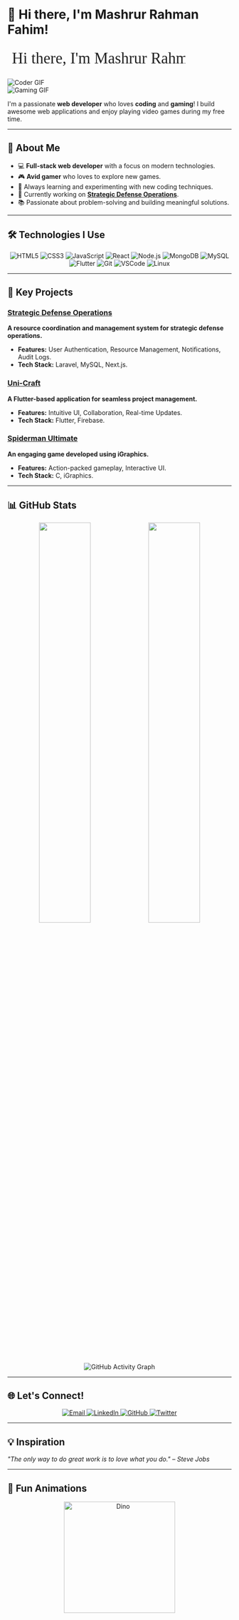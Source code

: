# 👋 Hi there, I'm Mashrur Rahman Fahim!  
<svg xmlns="http://www.w3.org/2000/svg" width="400" height="60">
  <text x="10" y="40" font-family="Verdana" font-size="35" fill="black">
    <tspan>Hi there, I'm Mashrur Rahman Fahim!</tspan>
    <animate attributeName="opacity" values="1;0;1" dur="0.7s" keyTimes="0;0.5;1" repeatCount="indefinite"/>
  </text>
</svg>

![Coder GIF](https://cdn.dribbble.com/users/1162077/screenshots/3848914/programmer.gif)  
![Gaming GIF](https://media.giphy.com/media/26tn33aiTi1jkl6H6/giphy.gif)  

I'm a passionate **web developer** who loves **coding** and **gaming**! I build awesome web applications and enjoy playing video games during my free time.  

---

## 🚀 About Me  

- 💻 **Full-stack web developer** with a focus on modern technologies.  
- 🎮 **Avid gamer** who loves to explore new games.  
- 🌱 Always learning and experimenting with new coding techniques.  
- 🔭 Currently working on **[Strategic Defense Operations](https://github.com/mashrur-rahman-fahim/StrategicDefenseOps)**.  
- 📚 Passionate about problem-solving and building meaningful solutions.  

---

## 🛠️ Technologies I Use  

<p align="center">
  <img alt="HTML5" src="https://img.shields.io/badge/HTML5-%23E34F26.svg?style=for-the-badge&logo=html5&logoColor=white" />
  <img alt="CSS3" src="https://img.shields.io/badge/CSS3-%231572B6.svg?style=for-the-badge&logo=css3&logoColor=white" />
  <img alt="JavaScript" src="https://img.shields.io/badge/JavaScript-%23F7DF1E.svg?style=for-the-badge&logo=javascript&logoColor=black" />
  <img alt="React" src="https://img.shields.io/badge/React-%2361DAFB.svg?style=for-the-badge&logo=react&logoColor=black" />
  <img alt="Node.js" src="https://img.shields.io/badge/Node.js-%23339933.svg?style=for-the-badge&logo=nodedotjs&logoColor=white" />
  <img alt="MongoDB" src="https://img.shields.io/badge/MongoDB-%2347A248.svg?style=for-the-badge&logo=mongodb&logoColor=white" />
  <img alt="MySQL" src="https://img.shields.io/badge/MySQL-%234479A1.svg?style=for-the-badge&logo=mysql&logoColor=white" />
  <img alt="Flutter" src="https://img.shields.io/badge/Flutter-%2302569B.svg?style=for-the-badge&logo=flutter&logoColor=white" />
  <img alt="Git" src="https://img.shields.io/badge/Git-%23F05033.svg?style=for-the-badge&logo=git&logoColor=white" />
  <img alt="VSCode" src="https://img.shields.io/badge/VS%20Code-%23007ACC.svg?style=for-the-badge&logo=visual-studio-code&logoColor=white" />
  <img alt="Linux" src="https://img.shields.io/badge/Linux-%23FCC624.svg?style=for-the-badge&logo=linux&logoColor=black" />
</p>

---

## 🌟 Key Projects  

### [Strategic Defense Operations](https://github.com/mashrur-rahman-fahim/StrategicDefenseOps)  
**A resource coordination and management system for strategic defense operations.**  
- **Features:** User Authentication, Resource Management, Notifications, Audit Logs.  
- **Tech Stack:** Laravel, MySQL, Next.js.  

### [Uni-Craft](https://github.com/mashrur-rahman-fahim/Uni-Craft)  
**A Flutter-based application for seamless project management.**  
- **Features:** Intuitive UI, Collaboration, Real-time Updates.  
- **Tech Stack:** Flutter, Firebase.  

### [Spiderman Ultimate](https://github.com/mashrur-rahman-fahim/Spiderman-Ultimate)  
**An engaging game developed using iGraphics.**  
- **Features:** Action-packed gameplay, Interactive UI.  
- **Tech Stack:** C, iGraphics.  

---

## 📊 GitHub Stats  

<p align="center">
  <img width="48%" src="https://github-readme-stats.vercel.app/api?username=mashrur-rahman-fahim&show_icons=true&theme=radical" />
  <img width="48%" src="https://github-readme-streak-stats.herokuapp.com/?user=mashrur-rahman-fahim&theme=radical" />
</p>

<p align="center">
  <img src="https://github-readme-activity-graph.vercel.app/graph?username=mashrur-rahman-fahim&theme=react-dark" alt="GitHub Activity Graph" />
</p>  

---

## 🌐 Let's Connect!  

<p align="center">
  <a href="mailto:mashrur.rahman.fahim@gmail.com">
    <img src="https://img.shields.io/badge/Email-D14836?style=for-the-badge&logo=gmail&logoColor=white" alt="Email">
  </a>
  <a href="https://linkedin.com/in/mashrur-rahman-fahim">
    <img src="https://img.shields.io/badge/LinkedIn-%230077B5.svg?style=for-the-badge&logo=linkedin&logoColor=white" alt="LinkedIn">
  </a>
  <a href="https://github.com/mashrur-rahman-fahim">
    <img src="https://img.shields.io/badge/GitHub-%23181717.svg?style=for-the-badge&logo=github&logoColor=white" alt="GitHub">
  </a>
  <a href="https://twitter.com/mashrurfahim">
    <img src="https://img.shields.io/badge/Twitter-%231DA1F2.svg?style=for-the-badge&logo=twitter&logoColor=white" alt="Twitter">
  </a>
</p>  

---

## 💡 Inspiration  

<i>"The only way to do great work is to love what you do." – Steve Jobs</i>  

---

## 🎉 Fun Animations  

<p align="center">
  <img src="https://raw.githubusercontent.com/saadeghi/saadeghi/master/dino.gif" alt="Dino" width="250" height="auto" />
</p>
